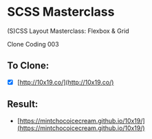 # SCSS Masterclass

(S)CSS Layout Masterclass: Flexbox & Grid

Clone Coding 003

## To Clone:

- [x] [http://10x19.co/](http://10x19.co/)

## Result:

- [https://mintchocoicecream.github.io/10x19/](https://mintchocoicecream.github.io/10x19/)
